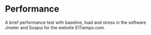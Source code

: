 # Performance
A brief performance test with baseline, load and stress in the software Jmeter and Soapui for the website ElTiempo.com.
